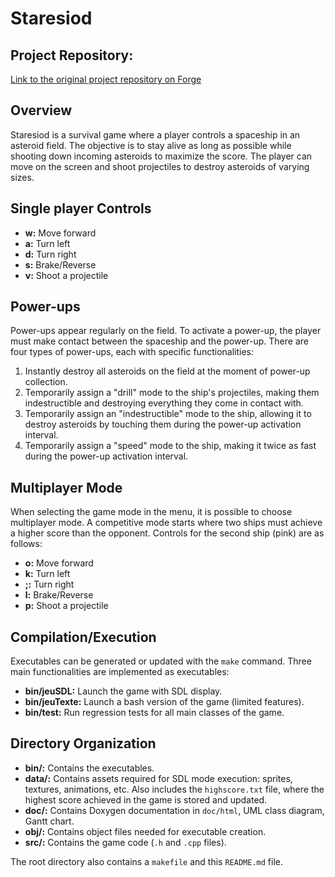 # Staresiod

## Project Repository:
[Link to the original project repository on Forge](https://forge.univ-lyon1.fr/p2020982/projet.git)

## Overview

Staresiod is a survival game where a player controls a spaceship in an asteroid field. The objective is to stay alive as long as possible while shooting down incoming asteroids to maximize the score. The player can move on the screen and shoot projectiles to destroy asteroids of varying sizes.

## Single player Controls

- **w:** Move forward
- **a:** Turn left
- **d:** Turn right
- **s:** Brake/Reverse
- **v:** Shoot a projectile

## Power-ups

Power-ups appear regularly on the field. To activate a power-up, the player must make contact between the spaceship and the power-up. There are four types of power-ups, each with specific functionalities:

1. Instantly destroy all asteroids on the field at the moment of power-up collection.
2. Temporarily assign a "drill" mode to the ship's projectiles, making them indestructible and destroying everything they come in contact with.
3. Temporarily assign an "indestructible" mode to the ship, allowing it to destroy asteroids by touching them during the power-up activation interval.
4. Temporarily assign a "speed" mode to the ship, making it twice as fast during the power-up activation interval.

## Multiplayer Mode

When selecting the game mode in the menu, it is possible to choose multiplayer mode. A competitive mode starts where two ships must achieve a higher score than the opponent. Controls for the second ship (pink) are as follows:

- **o:** Move forward
- **k:** Turn left
- **;:** Turn right
- **l:** Brake/Reverse
- **p:** Shoot a projectile

## Compilation/Execution

Executables can be generated or updated with the `make` command. Three main functionalities are implemented as executables:

- **bin/jeuSDL:** Launch the game with SDL display.
- **bin/jeuTexte:** Launch a bash version of the game (limited features).
- **bin/test:** Run regression tests for all main classes of the game.

## Directory Organization

- **bin/:** Contains the executables.
- **data/:** Contains assets required for SDL mode execution: sprites, textures, animations, etc. Also includes the `highscore.txt` file, where the highest score achieved in the game is stored and updated.
- **doc/:** Contains Doxygen documentation in `doc/html`, UML class diagram, Gantt chart.
- **obj/:** Contains object files needed for executable creation.
- **src/:** Contains the game code (`.h` and `.cpp` files).
  
The root directory also contains a `makefile` and this `README.md` file.
